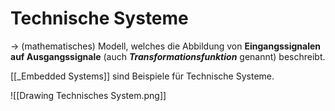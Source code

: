 # Technische Systeme

-> (mathematisches) Modell, welches die Abbildung von **Eingangssignalen auf Ausgangssignale** (auch ***Transformationsfunktion*** genannt) beschreibt.

[[_Embedded Systems]] sind Beispiele für Technische Systeme.



![[Drawing Technisches System.png]]